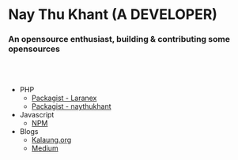 # Nay Thu Khant (A DEVELOPER)


### An opensource enthusiast, building & contributing some opensources

<br/><br/>



- PHP
  - [Packagist - Laranex](https://packagist.org/packages/laranex)
  - [Packagist - naythukhant](https://packagist.org/packages/naythukhant)
- Javascript
  - [NPM](https://www.npmjs.com/~naythukhant)
- Blogs
  - [Kalaung.org](https://kalaung.org)
  - [Medium](https://medium.com/@naythukhant)
  


